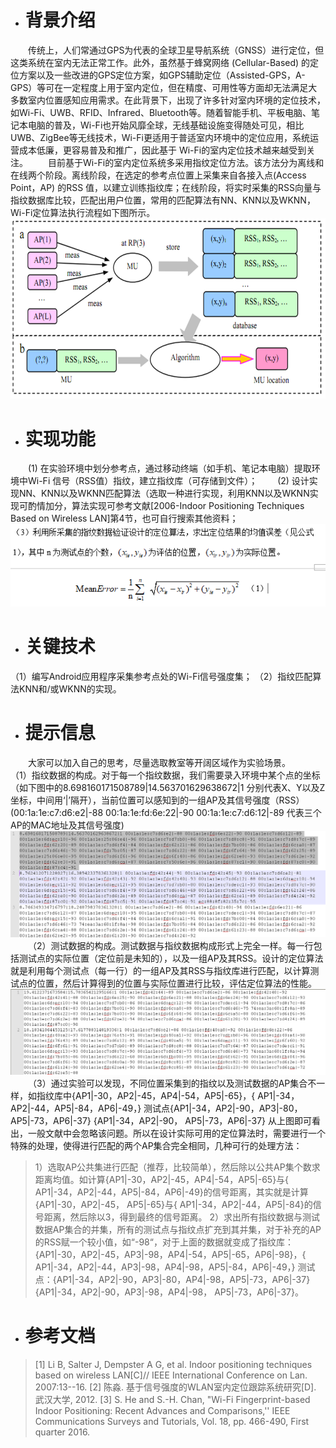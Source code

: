 - # 背景介绍
&emsp;&emsp;传统上，人们常通过GPS为代表的全球卫星导航系统（GNSS）进行定位，但这类系统在室内无法正常工作。此外，虽然基于蜂窝网络 (Cellular-Based) 的定位方案以及一些改进的GPS定位方案，如GPS辅助定位（Assisted-GPS，A-GPS）等可在一定程度上用于室内定位，但在精度、可用性等方面却无法满足大多数室内位置感知应用需求。在此背景下，出现了许多针对室内环境的定位技术，如Wi-Fi、UWB、RFID、Infrared、Bluetooth等。随着智能手机、平板电脑、笔记本电脑的普及，Wi-Fi也开始风靡全球，无线基础设施变得随处可见，相比UWB、ZigBee等无线技术，Wi-Fi更适用于普适室内环境中的定位应用，系统运营成本低廉，更容易普及和推广，因此基于 Wi-Fi的室内定位技术越来越受到关注。
&emsp;&emsp;目前基于Wi-Fi的室内定位系统多采用指纹定位方法。该方法分为离线和在线两个阶段。离线阶段，在选定的参考点位置上采集来自各接入点(Access Point，AP) 的RSS 值，以建立训练指纹库；在线阶段，将实时采集的RSS向量与指纹数据库比较，匹配出用户位置，常用的匹配算法有NN、KNN以及WKNN，Wi-Fi定位算法执行流程如下图所示。
![1](./1.png)
- # 实现功能
&emsp;&emsp;(1) 在实验环境中划分参考点，通过移动终端（如手机、笔记本电脑）提取环境中Wi-Fi 信号（RSS值）指纹，建立指纹库（可存储到文件）；
&emsp;&emsp;(2) 设计实现NN、KNN以及WKNN匹配算法（选取一种进行实现，利用KNN以及WKNN实现可酌情加分，算法实现可参考文献[2006-Indoor Positioning Techniques Based on Wireless LAN]第4节，也可自行搜索其他资料；
![](./2.png)

 - # 关键技术
（1）编写Android应用程序采集参考点处的Wi-Fi信号强度集；
（2）指纹匹配算法KNN和/或WKNN的实现。

- # 提示信息
&emsp;&emsp;大家可以加入自己的思考，尽量选取教室等开阔区域作为实验场景。
&emsp;&emsp;（1）指纹数据的构成。对于每一个指纹数据，我们需要录入环境中某个点的坐标（如下图中的8.698160171508789|14.563701629638672|1 分别代表X、Y以及Z坐标，中间用‘|’隔开），当前位置可以感知到的一组AP及其信号强度（RSS）(00:1a:1e:c7:d6:e2|-88  00:1a:1e:fd:6e:22|-90  00:1a:1e:c7:d6:12|-89 代表三个AP的MAC地址及其信号强度)
![3](./3.png)
&emsp;&emsp;（2）测试数据的构成。测试数据与指纹数据构成形式上完全一样。每一行包括测试点的实际位置（定位前是未知的），以及一组AP及其RSS。设计的定位算法就是利用每个测试点（每一行）的一组AP及其RSS与指纹库进行匹配，以计算测试点的位置，然后计算得到的位置与实际位置进行比较，评估定位算法的性能。
![4](./4.png)
&emsp;&emsp;（3）通过实验可以发现，不同位置采集到的指纹以及测试数据的AP集合不一样，如指纹库中{AP1|-30，AP2|-45，AP4|-54，AP5|-65}，{ AP1|-34，AP2|-44，AP5|-84，AP6|-49，} 测试点{AP1|-34，AP2|-90，AP3|-80，AP5|-73，AP6|-37}  {AP1|-34，AP2|-90， AP5|-73，AP6|-37}  从上图即可看出，一般文献中会忽略该问题。所以在设计实际可用的定位算法时，需要进行一个特殊的处理，使得进行匹配的两个AP集合完全相同，几种可行的处理方法：
>1）选取AP公共集进行匹配（推荐，比较简单），然后除以公共AP集个数求距离均值。如计算{AP1|-30，AP2|-45，AP4|-54，AP5|-65}与{ AP1|-34，AP2|-44，AP5|-84，AP6|-49}的信号距离，其实就是计算 {AP1|-30，AP2|-45， AP5|-65}与{ AP1|-34，AP2|-44，AP5|-84}的信号距离，然后除以3，得到最终的信号距离。
>2）求出所有指纹数据与测试数据AP集合的并集，所有的测试点与指纹点扩充到其并集，对于补充的AP的RSS赋一个较小值，如“-98“，对于上面的数据就变成了指纹库：{AP1|-30，AP2|-45，AP3|-98，AP4|-54，AP5|-65，AP6|-98}，{ AP1|-34，AP2|-44，AP3|-98，AP4|-98，AP5|-84，AP6|-49，} 测试点：{AP1|-34，AP2|-90，AP3|-80，AP4|-98，AP5|-73，AP6|-37}  {AP1|-34，AP2|-90，AP3|-98，AP4|-98， AP5|-73，AP6|-37}。
- # 参考文档
> [1] Li B, Salter J, Dempster A G, et al. Indoor positioning techniques based on wireless LAN[C]// IEEE International Conference on Lan. 2007:13--16.
> [2] 陈淼. 基于信号强度的WLAN室内定位跟踪系统研究[D]. 武汉大学, 2012.
> [3] S. He and S.-H. Chan, "Wi-Fi Fingerprint-based Indoor Positioning: Recent Advances and Comparisons,'' IEEE Communications Surveys and Tutorials, Vol. 18, pp. 466-490, First quarter 2016.


